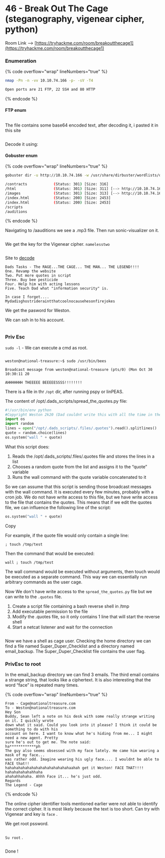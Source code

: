 # 46 - Break Out The Cage (steganography, vigenear cipher, python)

Room Link --> [https://tryhackme.com/room/breakoutthecage1](https://tryhackme.com/room/breakoutthecage1)

### Enumeration

{% code overflow="wrap" lineNumbers="true" %}
```bash
nmap -Pn -n -vv 10.10.74.166 -p- -sV -T4

Open ports are 21 FTP, 22 SSH and 80 HTTP
```
{% endcode %}

#### FTP enum

<figure><img src=".gitbook/assets/image (1) (1) (1) (1) (1) (1) (1) (1) (1) (1) (1) (1) (1) (1) (1) (1) (1) (1) (1) (1) (1) (1) (1) (1).png" alt=""><figcaption></figcaption></figure>

The file contains some base64 encoded text, after decoding it, i pasted it in this site

<figure><img src=".gitbook/assets/image (1) (1) (1) (1) (1) (1) (1) (1) (1) (1) (1) (1) (1) (1) (1) (1) (1) (1) (1) (1) (1) (1) (1) (1) (1).png" alt=""><figcaption></figcaption></figure>

Decode it using:





#### Gobuster enum

{% code overflow="wrap" lineNumbers="true" %}
```bash
gobuster dir -u http://10.10.74.166 -w /usr/share/dirbuster/wordlists/directory-list-2.3-medium.txt -t 500 --no-error -b 404,404,500,403,502 -x txt,php,db,sql,html

/contracts            (Status: 301) [Size: 316] 
/html                 (Status: 301) [Size: 311] [--> http://10.10.74.166/html/]
/images               (Status: 301) [Size: 313] [--> http://10.10.74.166/images/]
/index.html           (Status: 200) [Size: 2453]
/index.html           (Status: 200) [Size: 2453]
/scripts
/auditions
```
{% endcode %}

Navigating to /aauditions we see a .mp3 file. Then run sonic-visualizer on it.

<figure><img src=".gitbook/assets/image (2) (1) (1) (1) (1) (1) (1) (1) (1) (1) (1) (1) (1) (1) (1) (1) (1) (1) (1) (1) (1) (1).png" alt=""><figcaption></figcaption></figure>

We get the key for the Vigenear cipher. `namelesstwo`

<figure><img src=".gitbook/assets/image (3) (1) (1) (1) (1) (1) (1) (1) (1) (1) (1) (1) (1) (1) (1) (1) (1) (1) (1) (1).png" alt=""><figcaption></figcaption></figure>

Site to [decode](https://www.boxentriq.com/code-breaking/vigenere-cipher)

```
Dads Tasks - The RAGE...THE CAGE... THE MAN... THE LEGEND!!!!
One. Revamp the website
Two. Put more quotes in script
Three. Buy bee pesticide
Four. Help him with acting lessons
Five. Teach Dad what "information security" is.

In case I forget.... Mydadisghostrideraintthatcoolnocausehesonfirejokes
```

We get the pasword for Weston.

We can ssh in to his account.

<figure><img src=".gitbook/assets/image (4) (1) (1) (1) (1) (1) (1) (1) (1) (1) (1) (1) (1) (1) (1) (1) (1) (1).png" alt=""><figcaption></figcaption></figure>

### Priv Esc

`sudo -l` -  We can execute a cmd as root.

<figure><img src=".gitbook/assets/image (5) (1) (1) (1) (1) (1) (1) (1) (1) (1) (1) (1) (1) (1) (1) (1) (1) (1).png" alt=""><figcaption></figcaption></figure>

```
weston@national-treasure:~$ sudo /usr/bin/bees
                                                                               
Broadcast message from weston@national-treasure (pts/0) (Mon Oct 30 10:30:11 20
                                                                               
AHHHHHHH THEEEEE BEEEEESSSS!!!!!!!!

```

There is a file in thr `/opt` dir, after running pspy or linPEAS.

The content of /opt/.dads\_scripts/spread\_the\_quotes.py file:

```python
#!/usr/bin/env python
#Copyright Weston 2k20 (Dad couldnt write this with all the time in the world!)
import os
import random
lines = open("/opt/.dads_scripts/.files/.quotes").read().splitlines()
quote = random.choice(lines)
os.system("wall " + quote)
```

What this script does:

1. Reads the /opt/.dads\_scripts/.files/.quotes file and stores the lines in a list
2. Chooses a random quote from the list and assigns it to the “quote” variable
3. Runs the wall command with the quote variable concatenated to it

So we can assume that this script is sending those broadcast messages with the wall command. It is executed every few minutes, probably with a cron job. We do not have write access to this file, but we have write access to the file that contains the quotes. This means that if we edit the quotes file, we can influence the following line of the script:

```python
os.system("wall " + quote)
```

Copy

For example, if the quote file would only contain a single line:

```
; touch /tmp/test
```

Then the command that would be executed:

```
wall ; touch /tmp/test
```

The wall command would be executed without arguments, then touch would be executed as a separate command. This way we can essentially run arbitrary commands as the user cage.

Now We don't have write access to the `spread_the_quotes.py` file but we can write to the `.quotes` file.

1. Create a script file containing a bash reverse shell in /tmp
2. Add executable permission to the file
3. Modify the .quotes file, so it only contains 1 line that will start the reverse shell
4. Start a netcat listener and wait for the connection

<figure><img src="https://narancsblog.com/wp-content/uploads/2021/11/thm-breakoutthecage1-06-reverse-shell-as-cage-1024x201.png" alt=""><figcaption></figcaption></figure>

Now we have a shell as cage user. Checking the home directory we can find a file named Super\_Duper\_Checklist and a directory named email\_backup. The Super\_Duper\_Checklist file contains the user flag.

### PrivEsc to root

In the email\_backup directory we can find 3 emails. The third email contains a strange string, that looks like a ciphertext. It is also interesting that the word “face” is repeated many times.

{% code overflow="wrap" lineNumbers="true" %}
```markup
From - Cage@nationaltreasure.com
To - Weston@nationaltreasure.com
Hey Son
Buddy, Sean left a note on his desk with some really strange writing on it. I quickly wrote
down what it said. Could you look into it please? I think it could be something to do with his
account on here. I want to know what he's hiding from me... I might need a new agent. Pretty
sure he's out to get me. The note said:
ha************ph
The guy also seems obsessed with my face lately. He came him wearing a mask of my face...
was rather odd. Imagine wearing his ugly face.... I wouldnt be able to FACE that!!
hahahahahahahahahahahahahahahaahah get it Weston! FACE THAT!!!! hahahahahahahhaha
ahahahhahaha. Ahhh Face it... he's just odd.
Regards
The Legend - Cage
```
{% endcode %}

The online cipher identifier tools mentioned earlier were not able to identify the correct cipher. It is most likely because the text is too short. Can try with Vigenear and key is `face` .

We get root pssword.

<figure><img src=".gitbook/assets/image (6) (1) (1) (1) (1) (1) (1) (1) (1) (1) (1) (1) (1) (1) (1) (1) (1) (1).png" alt=""><figcaption></figcaption></figure>

`Su root` .

<figure><img src=".gitbook/assets/image (7) (1) (1) (1) (1) (1) (1) (1) (1) (1) (1) (1) (1) (1) (1).png" alt=""><figcaption></figcaption></figure>

Done !

